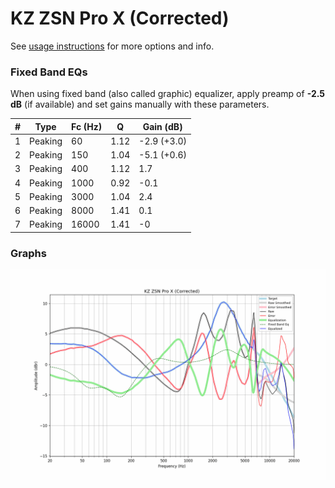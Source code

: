 # KZ ZSN Pro X (Corrected)
See [usage instructions](https://github.com/jaakkopasanen/AutoEq#usage) for more options and info.

### Fixed Band EQs
When using fixed band (also called graphic) equalizer, apply preamp of **-2.5 dB** (if available) and set gains manually with these parameters.

|   # | Type    |   Fc (Hz) |    Q |   Gain (dB) |
|-----|---------|-----------|------|-------------|
|   1 | Peaking |        60 | 1.12 | -2.9 (+3.0) |
|   2 | Peaking |       150 | 1.04 | -5.1 (+0.6) |
|   3 | Peaking |       400 | 1.12 |         1.7 |
|   4 | Peaking |      1000 | 0.92 |        -0.1 |
|   5 | Peaking |      3000 | 1.04 |         2.4 |
|   6 | Peaking |      8000 | 1.41 |         0.1 |
|   7 | Peaking |     16000 | 1.41 |        -0   |

### Graphs
![](./KZ%20ZSN%20Pro%20X%20(Corrected).png)
